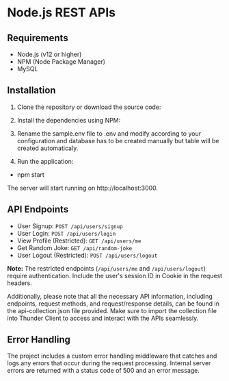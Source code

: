 # Node.js REST APIs

## Requirements

- Node.js (v12 or higher)
- NPM (Node Package Manager)
- MySQL

## Installation

1. Clone the repository or download the source code:

2. Install the dependencies using NPM:

3. Rename the sample.env file to .env and modify according to your configuration and database has to be created manually but table will be created automaticaly.

4. Run the application:

- npm start

The server will start running on http://localhost:3000.

## API Endpoints

- User Signup: `POST /api/users/signup`
- User Login: `POST /api/users/login`
- View Profile (Restricted): `GET /api/users/me`
- Get Random Joke: `GET /api/random-joke`
- User Logout (Restricted): `POST /api/users/logout`

**Note:** The restricted endpoints (`/api/users/me` and `/api/users/logout`) require authentication. Include the user's session ID in Cookie in the request headers.

Additionally, please note that all the necessary API information, including endpoints, request methods, and request/response details, can be found in the api-collection.json file provided. Make sure to import the collection file into Thunder Client to access and interact with the APIs seamlessly.

## Error Handling

The project includes a custom error handling middleware that catches and logs any errors that occur during the request processing. Internal server errors are returned with a status code of 500 and an error message.
